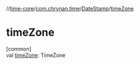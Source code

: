 //[time-core](../../../index.md)/[com.chrynan.time](../index.md)/[DateStamp](index.md)/[timeZone](time-zone.md)

# timeZone

[common]\
val [timeZone](time-zone.md): TimeZone
